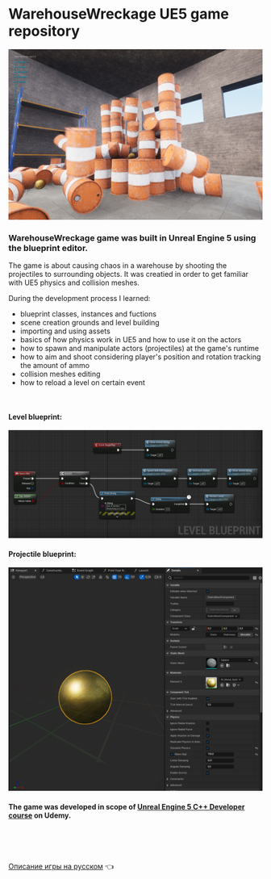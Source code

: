 # WarehouseWreckage UE5 game repository

<img src="https://github.com/Romandre/WarehouseWreckage_UE5/blob/103c5d8d01d7278a0adbb439f05e27752e71299c/Images/WarehouseWrackage.png" width="900">


### WarehouseWreckage game was built in Unreal Engine 5 using the blueprint editor. 

The game is about causing chaos in a warehouse by shooting the projectiles to surrounding objects. It was creatied in order to get familiar with UE5 physics and collision meshes.

During the development process I learned:
- blueprint classes, instances and fuctions 
- scene creation grounds and level building
- importing and using assets
- basics of how physics work in UE5 and how to use it on the actors
- how to spawn and manipulate actors (projectiles) at the game's runtime
- how to aim and shoot considering player's position and rotation tracking the amount of ammo
- collision meshes editing
- how to reload a level on certain event
<br />

#### Level blueprint:
<img src="https://github.com/Romandre/WarehouseWreckage_UE5/blob/103c5d8d01d7278a0adbb439f05e27752e71299c/Images/Level_BP.png?raw=true" width="900">

#### Projectile blueprint:
<img src="https://github.com/Romandre/WarehouseWreckage_UE5/blob/103c5d8d01d7278a0adbb439f05e27752e71299c/Images/Projectile_BP.png" width="900">
<br />

#### The game was developed in scope of [Unreal Engine 5 C++ Developer course](https://www.udemy.com/course/unrealcourse/) on Udemy.
<br /><br /><br />

[Описание игры на русском](https://github.com/Romandre/WarehouseWreckage_UE5/blob/2e9cb15ca3861cc228b29a332f9771044adcd781/README_RU.md) :point_left:

